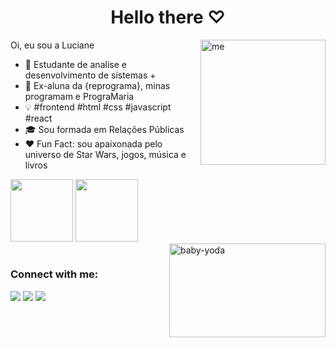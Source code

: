 <h1 align="center">Hello there ♡ </h1> 

 <img align="right" alt="me" width="200" height="200" src="https://i.picasion.com/pic92/49bf0a27de2da04e144e5a4291518888.gif">
 
 <p> Oi, eu sou a Luciane </p>
 
 
<p align="left"> 
 
  - 📖 Estudante de analise e desenvolvimento de sistemas + 
- 🎒 Ex-aluna da {reprograma}, minas programam e PrograMaria
 - 💡 #frontend #html #css #javascript #react
- 🎓 Sou formada em Relações Públicas 
- ❤️ Fun Fact: sou apaixonada pelo universo de Star Wars, jogos, música e livros

</p>

 
<div>
  <img height=" 100em" src="https://github-readme-stats.vercel.app/api?username=lucianets&show_icons=true&theme=dracula&include_all_commits=true&count_private=true"/>
  <img height="100em" src="https://github-readme-stats.vercel.app/api/top-langs/?username=lucianets&layout=compact&langs_count=7&theme=dracula"/>
 
</div>
  <div> 
 <img align="right" alt="baby-yoda" width="250" height="150" src="https://i.pinimg.com/originals/ab/5e/b3/ab5eb35116966e8869d71e8cb64f4671.gif"> 
   </div>
  
  #

  <h3 align="left">Connect with me:</h3>
<div> 
  <a href= "mailto: ltsluciane@icloud.com"><img src="https://img.shields.io/badge/-Gmail-%23333?style=for-the-badge&logo=gmail&logoColor=white" target="_blank"></a>
   <a href="https://www.linkedin.com/in/lucianets/" target="_blank"><img src="https://img.shields.io/badge/-LinkedIn-%230077B5?style=for-the-badge&logo=linkedin&logoColor=white" target="_blank"></a> 
    <a href="https://open.spotify.com/user/12186211735?si=b937cf6c0cc941bf" target="_blank"><img src="https://img.shields.io/badge/Spotify-1ED760?style=for-the-badge&logo=spotify&logoColor=white" target="_blank"> </a> 
 </div>
